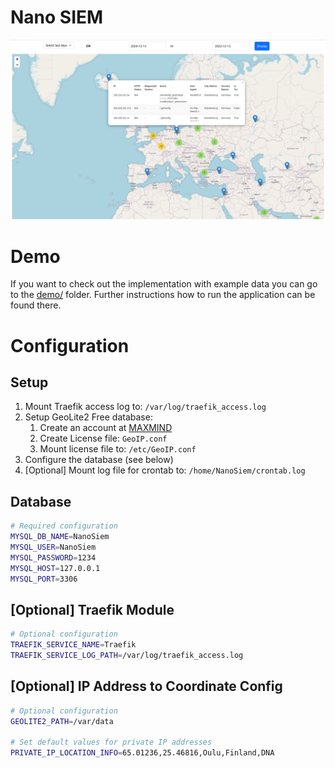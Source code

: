 # Nano SIEM

![Screenshot Detailed Map](doc/screenshot_detailed_map.png)

# Demo

If you want to check out the implementation with example
data you can go to the [demo/](demo/) folder.
Further instructions how to run the application
can be found there.

# Configuration

## Setup

1. Mount Traefik access log to: `/var/log/traefik_access.log`
2. Setup GeoLite2 Free database:
   1. Create an account at [MAXMIND](https://dev.maxmind.com/geoip/geolite2-free-geolocation-data?lang=en)
   2. Create License file: `GeoIP.conf`
   3. Mount license file to: `/etc/GeoIP.conf`
3. Configure the database (see below)
4. [Optional] Mount log file for crontab to: `/home/NanoSiem/crontab.log`

## Database

```bash
# Required configuration
MYSQL_DB_NAME=NanoSiem
MYSQL_USER=NanoSiem
MYSQL_PASSWORD=1234
MYSQL_HOST=127.0.0.1
MYSQL_PORT=3306
```

## [Optional] Traefik Module

```bash
# Optional configuration
TRAEFIK_SERVICE_NAME=Traefik
TRAEFIK_SERVICE_LOG_PATH=/var/log/traefik_access.log
```

## [Optional] IP Address to Coordinate Config

```bash
# Optional configuration
GEOLITE2_PATH=/var/data

# Set default values for private IP addresses
PRIVATE_IP_LOCATION_INFO=65.01236,25.46816,Oulu,Finland,DNA 
```
